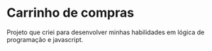 # Carrinho de compras

Projeto que criei para desenvolver minhas habilidades em lógica de programação e javascript.
